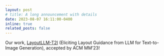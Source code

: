 ```yaml
---
layout: post
# title: A long announcement with details
date: 2023-08-07 16:11:00-0400
inline: true
related_posts: false
---
```


Our work, [LayoutLLM-T2I](https://github.com/LgQu/LeaPRR) (Eliciting Layout Guidance from LLM for
Text-to-Image Generation), accepted by ACM MM’23! 

